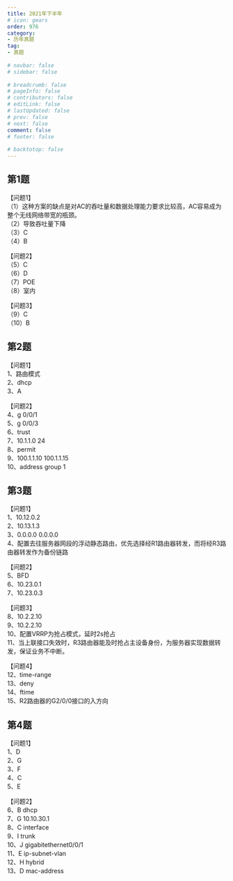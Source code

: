 ```yaml
---  
title: 2021年下半年  
# icon: gears  
order: 976  
category:  
- 历年真题  
tag:  
- 真题  
  
# navbar: false  
# sidebar: false  
  
# breadcrumb: false  
# pageInfo: false  
# contributors: false  
# editLink: false  
# lastUpdated: false  
# prev: false  
# next: false  
comment: false  
# footer: false  
  
# backtotop: false  
---  
```

## 第1题 ##

【问题1】  
（1）这种方案的缺点是对AC的吞吐量和数据处理能力要求比较高，AC容易成为整个无线网络带宽的瓶颈。  
（2）导致吞吐量下降  
（3）C  
（4）B  
  
【问题2】  
（5）C  
（6）D  
（7）POE  
（8）室内  
  
【问题3】  
（9）C  
（10）B  


## 第2题 ##

【问题1】  
1、路由模式  
2、dhcp  
3、A  
  
【问题2】  
4、g 0/0/1  
5、g 0/0/3  
6、trust  
7、10.1.1.0 24  
8、permit  
9、100.1.1.10 100.1.1.15  
10、address group 1  


## 第3题 ##

【问题1】  
1、10.12.0.2  
2、10.13.1.3  
3、0.0.0.0 0.0.0.0  
4、配置去往服务器网段的浮动静态路由，优先选择经R1路由器转发，而将经R3路由器转发作为备份链路  
  
【问题2】  
5、BFD  
6、10.23.0.1  
7、10.23.0.3  
  
【问题3】  
8、10.2.2.10  
9、10.2.2.10  
10、配置VRRP为抢占模式，延时2s抢占  
11、当上联接口失效时，R3路由器能及时抢占主设备身份，为服务器实现数据转发，保证业务不中断。  
  
【问题4】  
12、time-range  
13、deny  
14、ftime  
15、R2路由器的G2/0/0接口的入方向  


## 第4题 ##

【问题1】  
1、D  
2、G  
3、F  
4、C  
5、E  
  
【问题2】  
6、B dhcp  
7、G 10.10.30.1  
8、C interface  
9、I trunk  
10、J gigabitethernet0/0/1  
11、E ip-subnet-vlan  
12、H hybrid  
13、D mac-address  

